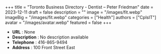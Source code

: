 +++
title = "Toronto Business Directory - Dentist – Peter Friedman"
date = 2023-12-11
draft = false
description = ""
image = "/images/fit.webp"
imageBig = "/images/fit.webp"
categories = ["Health"]
authors = ["CplsIT"]
avatar = "/images/avatar.webp"
featured = false
+++


* **URL** :  None
* **Description** : No description available
* **Telephone** : 416-865-9494
* **Address** : 100 Front Street East